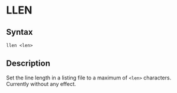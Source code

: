 # LLEN

## Syntax
```assembly
llen <len>
```

## Description
Set the line length in a listing file to a maximum of `<len>` characters.
Currently without any effect.
